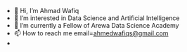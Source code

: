- 👋 Hi, I’m Ahmad Wafiq
- 👀 I’m interested in Data Science and Artificial Intelligence
- 🌱 I’m currently a Fellow of Arewa Data Science Academy
- 📫 How to reach me email=ahmedwafiqs@gmail.com
-   

<!---
Waffs/Waffs is a ✨ special ✨ repository because its `README.md` (this file) appears on your GitHub profile.
You can click the Preview link to take a look at your changes.
--->
